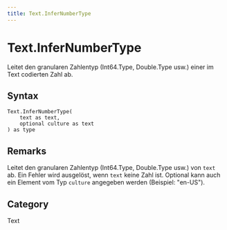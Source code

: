```yaml
---
title: Text.InferNumberType
---
```


# Text.InferNumberType


Leitet den granularen Zahlentyp (Int64.Type, Double.Type usw.) einer im Text codierten Zahl ab.


## Syntax

```powerquery
Text.InferNumberType(
    text as text,
    optional culture as text
) as type
```


## Remarks

Leitet den granularen Zahlentyp (Int64.Type, Double.Type usw.) von <code>text</code> ab. Ein Fehler wird ausgelöst, wenn <code>text</code> keine Zahl ist. Optional kann auch ein Element vom Typ <code>culture</code> angegeben werden (Beispiel: "en-US").



## Category
Text

